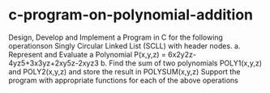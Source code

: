 # c-program-on-polynomial-addition
Design, Develop and Implement a Program in C for the following operationson Singly Circular Linked List (SCLL) with header nodes.  a. Represent and Evaluate a Polynomial P(x,y,z) = 6x2y2z- 4yz5+3x3yz+2xy5z-2xyz3  b. Find the sum of two polynomials POLY1(x,y,z) and POLY2(x,y,z) and store the result in POLYSUM(x,y,z) Support the program with appropriate functions for each of the above operations
